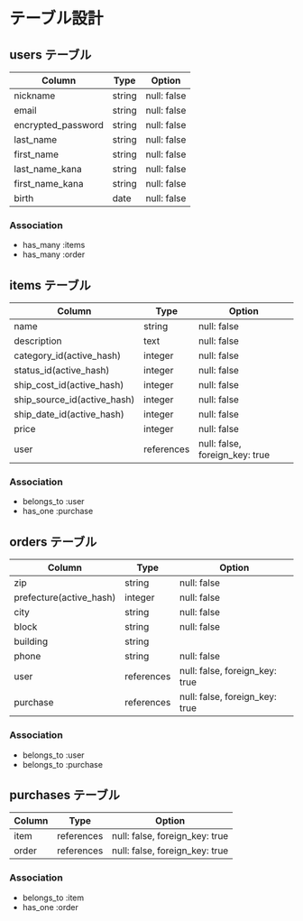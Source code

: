 # テーブル設計

## users テーブル

| Column               | Type   | Option      |
| -------------------- | ------ | ----------- |
| nickname             | string | null: false |
| email                | string | null: false |
| encrypted_password   | string | null: false |
| last_name            | string | null: false |
| first_name           | string | null: false |
| last_name_kana       | string | null: false |
| first_name_kana      | string | null: false |
| birth                | date   | null: false |

### Association

- has_many :items
- has_many :order

## items テーブル

| Column                      | Type       | Option                         |
| --------------------------- | ---------- | ------------------------------ |
| name                        | string     | null: false                    |
| description                 | text       | null: false                    |
| category_id(active_hash)    | integer    | null: false                    |
| status_id(active_hash)      | integer    | null: false                    |
| ship_cost_id(active_hash)   | integer    | null: false                    |
| ship_source_id(active_hash) | integer    | null: false                    |
| ship_date_id(active_hash)   | integer    | null: false                    |
| price                       | integer    | null: false                    |
| user                        | references | null: false, foreign_key: true |

### Association

- belongs_to :user
- has_one :purchase

## orders テーブル

| Column                  | Type       | Option                         |
| ----------------------- | ---------- | ------------------------------ |
| zip                     | string     | null: false                    |
| prefecture(active_hash) | integer    | null: false                    |
| city                    | string     | null: false                    |
| block                   | string     | null: false                    |
| building                | string     |                                |
| phone                   | string     | null: false                    |
| user                    | references | null: false, foreign_key: true |
| purchase                | references | null: false, foreign_key: true |

### Association

- belongs_to :user
- belongs_to :purchase

## purchases テーブル

| Column   | Type       | Option                         |
| -------- | ---------- | ------------------------------ |
| item     | references | null: false, foreign_key: true |
| order    | references | null: false, foreign_key: true |

### Association

- belongs_to :item
- has_one :order